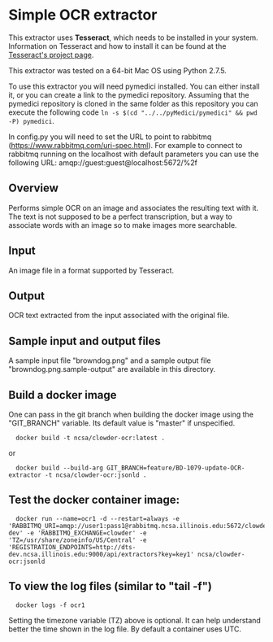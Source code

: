# Simple OCR extractor

This extractor uses **Tesseract**, which needs to be installed in your system. Information on Tesseract and how to install it can be found at the [Tesseract's project page](http://code.google.com/p/tesseract-ocr/).

This extractor was tested on a 64-bit Mac OS using Python 2.7.5.

To use this extractor you will need pymedici installed. You can either install it, or you can create a link to the pymedici repository. Assuming that the pymedici repository is cloned in the same folder as this repository you can execute the following code `ln -s $(cd "../../pyMedici/pymedici" && pwd -P) pymedici`.

In config.py you will need to set the URL to point to rabbitmq (https://www.rabbitmq.com/uri-spec.html). For example to connect to rabbitmq running on the localhost with default parameters you can use the following URL: amqp://guest:guest@localhost:5672/%2f
 
## Overview

Performs simple OCR on an image and associates the resulting text with it. The text is not supposed to be a perfect transcription, but a way to associate words with an image so to make images more searchable.

## Input
An image file in a format supported by Tesseract.

## Output
OCR text extracted from the input associated with the original file.

## Sample input and output files
A sample input file "browndog.png" and a sample output file "browndog.png.sample-output" are available in this directory.

## Build a docker image
One can pass in the git branch when building the docker image using
the "GIT\_BRANCH" variable. Its default value is "master" if unspecified.

      docker build -t ncsa/clowder-ocr:latest .

or

      docker build --build-arg GIT_BRANCH=feature/BD-1079-update-OCR-extractor -t ncsa/clowder-ocr:jsonld .

## Test the docker container image:

      docker run --name=ocr1 -d --restart=always -e 'RABBITMQ_URI=amqp://user1:pass1@rabbitmq.ncsa.illinois.edu:5672/clowder-dev' -e 'RABBITMQ_EXCHANGE=clowder' -e 'TZ=/usr/share/zoneinfo/US/Central' -e 'REGISTRATION_ENDPOINTS=http://dts-dev.ncsa.illinois.edu:9000/api/extractors?key=key1' ncsa/clowder-ocr:jsonld

## To view the log files (similar to "tail -f")

      docker logs -f ocr1

  Setting the timezone variable (TZ) above is optional. It can help
  understand better the time shown in the log file. By default
  a container uses UTC.
